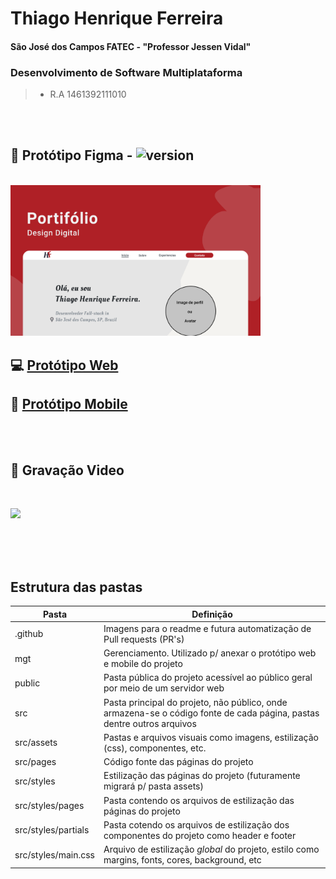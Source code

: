 # Thiago Henrique Ferreira

#### São José dos Campos FATEC - "Professor Jessen Vidal"

### Desenvolvimento de Software Multiplataforma

> - R.A 1461392111010

<br/>
<br/>

## 🎨 Protótipo **Figma** - ![version](https://img.shields.io/badge/version-1.0.0-blue.svg)

<br/>

<img src=".github/cover.png" width="400" />

## 💻 [Protótipo Web](https://www.figma.com/proto/TGpGc2DxLaGAuE0vURIhZ9/webportifolioTh?node-id=1%3A2&scaling=contain&page-id=0%3A1)

## 📱 [Protótipo Mobile](https://www.figma.com/proto/TGpGc2DxLaGAuE0vURIhZ9/webportifolioTh?node-id=97%3A413&scaling=scale-down&page-id=97%3A60)

 <br/>
 <br/>

## 🎥 Gravação Video

 <br/>

<a href="https://youtu.be/wIOTSf-U4OU"> <img src="https://img.shields.io/badge/YouTube-FF0000?style=for-the-badge&logo=youtube&logoColor=white" /> </a>

<br/>
<br/>
<br/>

## Estrutura das pastas

| Pasta               | Definição                                                                                                              |
| ------------------- | ---------------------------------------------------------------------------------------------------------------------- |
| .github             | Imagens para o readme e futura automatização de Pull requests (PR's)                                                   |
| mgt                 | Gerenciamento. Utilizado p/ anexar o protótipo web e mobile do projeto                                                 |
| public              | Pasta pública do projeto acessível ao público geral por meio de um servidor web                                        |
| src                 | Pasta principal do projeto, não público, onde armazena-se o código fonte de cada página, pastas dentre outros arquivos |
| src/assets          | Pastas e arquivos visuais como imagens, estilização (css), componentes, etc.                                           |
| src/pages           | Código fonte das páginas do projeto                                                                                    |
| src/styles          | Estilização das páginas do projeto (futuramente migrará p/ pasta assets)                                               |
| src/styles/pages    | Pasta contendo os arquivos de estilização das páginas do projeto                                                       |
| src/styles/partials | Pasta cotendo os arquivos de estilização dos componentes do projeto como header e footer                               |
| src/styles/main.css | Arquivo de estilização _global_ do projeto, estilo como margins, fonts, cores, background, etc                         |
